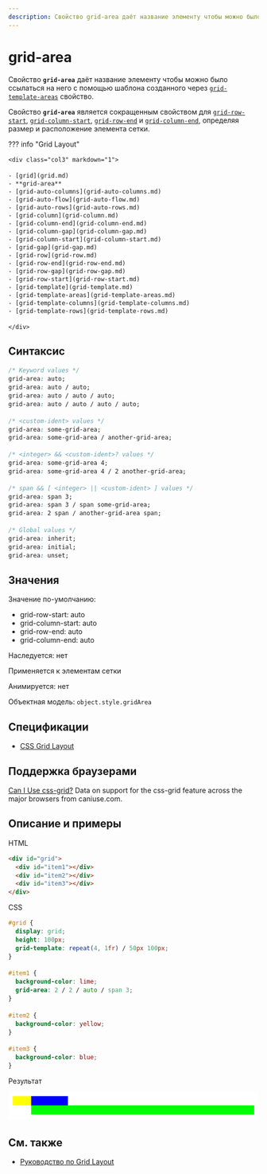 ```yaml
---
description: Свойство grid-area даёт название элементу чтобы можно было ссылаться на него с помощью шаблона созданного через grid-template-areas свойство
---
```


# grid-area

Свойство **`grid-area`** даёт название элементу чтобы можно было ссылаться на него с помощью шаблона созданного через [`grid-template-areas`](grid-template-areas.md) свойство.

Свойство **`grid-area`** является сокращенным свойством для [`grid-row-start`](grid-row-start.md), [`grid-column-start`](grid-column-start.md), [`grid-row-end`](grid-row-end.md) и [`grid-column-end`](grid-column-end.md), определяя размер и расположение элемента сетки.

??? info "Grid Layout"

    <div class="col3" markdown="1">

    - [grid](grid.md)
    - **grid-area**
    - [grid-auto-columns](grid-auto-columns.md)
    - [grid-auto-flow](grid-auto-flow.md)
    - [grid-auto-rows](grid-auto-rows.md)
    - [grid-column](grid-column.md)
    - [grid-column-end](grid-column-end.md)
    - [grid-column-gap](grid-column-gap.md)
    - [grid-column-start](grid-column-start.md)
    - [grid-gap](grid-gap.md)
    - [grid-row](grid-row.md)
    - [grid-row-end](grid-row-end.md)
    - [grid-row-gap](grid-row-gap.md)
    - [grid-row-start](grid-row-start.md)
    - [grid-template](grid-template.md)
    - [grid-template-areas](grid-template-areas.md)
    - [grid-template-columns](grid-template-columns.md)
    - [grid-template-rows](grid-template-rows.md)

    </div>

## Синтаксис

```css
/* Keyword values */
grid-area: auto;
grid-area: auto / auto;
grid-area: auto / auto / auto;
grid-area: auto / auto / auto / auto;

/* <custom-ident> values */
grid-area: some-grid-area;
grid-area: some-grid-area / another-grid-area;

/* <integer> && <custom-ident>? values */
grid-area: some-grid-area 4;
grid-area: some-grid-area 4 / 2 another-grid-area;

/* span && [ <integer> || <custom-ident> ] values */
grid-area: span 3;
grid-area: span 3 / span some-grid-area;
grid-area: 2 span / another-grid-area span;

/* Global values */
grid-area: inherit;
grid-area: initial;
grid-area: unset;
```

## Значения

Значение по-умолчанию:

- grid-row-start: auto
- grid-column-start: auto
- grid-row-end: auto
- grid-column-end: auto

Наследуется: нет

Применяется к элементам сетки

Анимируется: нет

Объектная модель: `object.style.gridArea`

## Спецификации

- [CSS Grid Layout](https://drafts.csswg.org/css-grid/#propdef-grid-area)

## Поддержка браузерами

<p class="ciu_embed" data-feature="css-grid" data-periods="future_1,current,past_1,past_2">
  <a href="http://caniuse.com/#feat=css-grid">Can I Use css-grid?</a> Data on support for the css-grid feature across the major browsers from caniuse.com.
</p>

## Описание и примеры

HTML

```html
<div id="grid">
  <div id="item1"></div>
  <div id="item2"></div>
  <div id="item3"></div>
</div>
```

CSS

```css
#grid {
  display: grid;
  height: 100px;
  grid-template: repeat(4, 1fr) / 50px 100px;
}

#item1 {
  background-color: lime;
  grid-area: 2 / 2 / auto / span 3;
}

#item2 {
  background-color: yellow;
}

#item3 {
  background-color: blue;
}
```

Результат

![Пример использования свойства grid-area](grid-area.png)

## См. также

- [Руководство по Grid Layout](/grid/)
